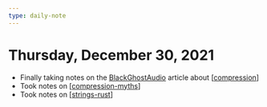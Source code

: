 ```yaml
---
type: daily-note
---
```


# Thursday, December 30, 2021

- Finally taking notes on the [BlackGhostAudio](https://www.blackghostaudio.com/blog/the-ultimate-guide-to-compression) article about [[compression]]
- Took notes on [[compression-myths]]
- Took notes on [[strings-rust]]

[//begin]: # "Autogenerated link references for markdown compatibility"
[compression]: ../pages/compression.md "Compression"
[compression-myths]: ../pages/compression-myths.md "Gregory Scott: Demolishing the Myths of Compression"
[strings-rust]: ../pages/strings-rust.md "Strings (Rust)"
[//end]: # "Autogenerated link references"
